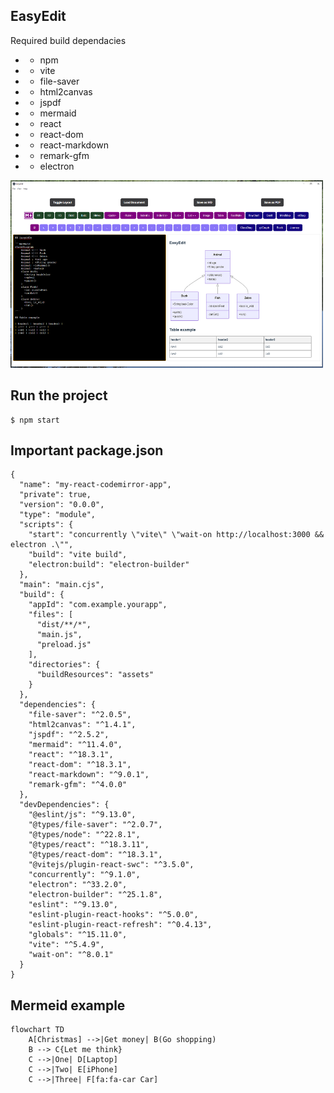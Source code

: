 ## EasyEdit

Required build dependacies

- - npm
- - vite
- - file-saver
- - html2canvas
- - jspdf
- - mermaid
- - react
- - react-dom
- - react-markdown
- - remark-gfm
- - electron

<img src="./screenshots/sample001.png" alt="Example" width="500" height="300">

## Run the project

```
$ npm start
```

## Important package.json

```
{
  "name": "my-react-codemirror-app",
  "private": true,
  "version": "0.0.0",
  "type": "module",
  "scripts": {
    "start": "concurrently \"vite\" \"wait-on http://localhost:3000 && electron .\"",
    "build": "vite build",
    "electron:build": "electron-builder"
  },
  "main": "main.cjs",
  "build": {
    "appId": "com.example.yourapp",
    "files": [
      "dist/**/*",
      "main.js",
      "preload.js"
    ],
    "directories": {
      "buildResources": "assets"
    }
  },
  "dependencies": {
    "file-saver": "^2.0.5",
    "html2canvas": "^1.4.1",
    "jspdf": "^2.5.2",
    "mermaid": "^11.4.0",
    "react": "^18.3.1",
    "react-dom": "^18.3.1",
    "react-markdown": "^9.0.1",
    "remark-gfm": "^4.0.0"
  },
  "devDependencies": {
    "@eslint/js": "^9.13.0",
    "@types/file-saver": "^2.0.7",
    "@types/node": "^22.8.1",
    "@types/react": "^18.3.11",
    "@types/react-dom": "^18.3.1",
    "@vitejs/plugin-react-swc": "^3.5.0",
    "concurrently": "^9.1.0",
    "electron": "^33.2.0",
    "electron-builder": "^25.1.8",
    "eslint": "^9.13.0",
    "eslint-plugin-react-hooks": "^5.0.0",
    "eslint-plugin-react-refresh": "^0.4.13",
    "globals": "^15.11.0",
    "vite": "^5.4.9",
    "wait-on": "^8.0.1"
  }
}
```

## Mermeid example

```mermaid
flowchart TD
    A[Christmas] -->|Get money| B(Go shopping)
    B --> C{Let me think}
    C -->|One| D[Laptop]
    C -->|Two| E[iPhone]
    C -->|Three| F[fa:fa-car Car]
```